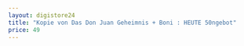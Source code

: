 ```yaml
---
layout: digistore24
title: "Kopie von Das Don Juan Geheimnis + Boni : HEUTE 50ngebot"
price: 49
---
```

